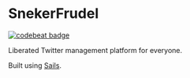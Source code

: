 # SnekerFrudel

[![codebeat badge](https://codebeat.co/badges/e7780573-c3df-4f66-9648-69cbcb1ef214)](https://codebeat.co/projects/github-com-ciolt-snekerfrudel)

Liberated Twitter management platform for everyone.

Built using [Sails](http://sailsjs.org).